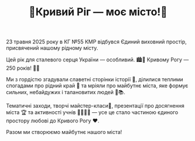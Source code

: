 ﻿---
title: 💛Кривий Ріг — моє місто!💙
---

23 травня 2025 року в КГ №55 КМР відбувся Єдиний виховний простір, присвячений нашому рідному місту.

Цей рік для сталевого серця України — особливий. 🏙️🔩 Кривому Рогу — 250 років! 🎉🎂

Ми з гордістю згадували славетні сторінки історії 📜, ділилися теплими спогадами про рідний край 🌾 та мріяли про майбутнє міста, яке формує сильних, небайдужих і талановитих людей 🎨📚.

Тематичні заходи, творчі майстер-класи️🎨, презентації про досягнення міста 🏆 та активності учнів 👩‍🎓👨‍🎓 — усе це стало частиною єдиного простору любові до Кривого Рогу ❤️.

Разом ми створюємо майбутнє нашого міста!

<slideshow />